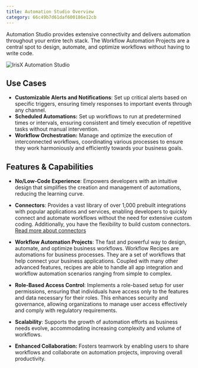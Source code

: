 ```yaml
---
title: Automation Studio Overview
category: 66c49b7d61daf600186e12cb
---
```


Automation Studio provides extensive connectivity and delivers automation throughout your entire tech stack. The Workflow Automation Projects are a central spot to design, automate, and optimize workflows without having to write code. 

![IrisX Automation Studio](https://cdn.statically.io/gh/trackunit/developer-hub/master/guides/automation-studio/automation-studio-irisX.png)

## Use Cases

- **Customizable Alerts and Notifications**: Set up critical alerts based on specific triggers, ensuring timely responses to important events through any channel.
- **Scheduled Automations:** Set up workflows to run at predetermined times or intervals, ensuring consistent and timely execution of repetitive tasks without manual intervention.
- **Workflow Orchestration:** Manage and optimize the execution of interconnected workflows, coordinating various processes to ensure they work harmoniously and efficiently towards your business goals.

## Features & Capabilities

- **No/Low-Code Experience**: Empowers developers with an intuitive design that simplifies the creation and management of automations, reducing the learning curve.

- **Connectors**: Provides a vast library of over 1,000 prebuilt integrations with popular applications and services, enabling developers to quickly connect and automate workflows without the need for extensive custom coding. Additionally, you have the flexibility to build custom connectors. [Read more about connectors](https://developers.trackunit.com/docs/connectors)

- **Workflow Automation Projects**: The fast and powerful way to design, automate, and optimize business workflows. Workflow Recipes are automations for business processes. They are a set of workflows that help connect your business applications. Coupled with many other advanced features, recipes are able to handle all app integration and workflow automation scenarios ranging from simple to complex.

- **Role-Based Access Control**: Implements a role-based setup for user permissions, ensuring that individuals have access only to the features and data necessary for their roles. This enhances security and governance, allowing organizations to manage user access effectively and comply with regulatory requirements.

- **Scalability**: Supports the growth of automation efforts as business needs evolve, accommodating increasing complexity and volume of workflows.

- **Enhanced Collaboration:** Fosters teamwork by enabling users to share workflows and collaborate on automation projects, improving overall productivity.
